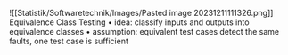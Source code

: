 ![[Statistik/Softwaretechnik/Images/Pasted image 20231211111326.png]]
Equivalence Class Testing 
• idea: classify inputs and outputs into equivalence classes 
• assumption: equivalent test cases detect the same faults, one test case is sufficient